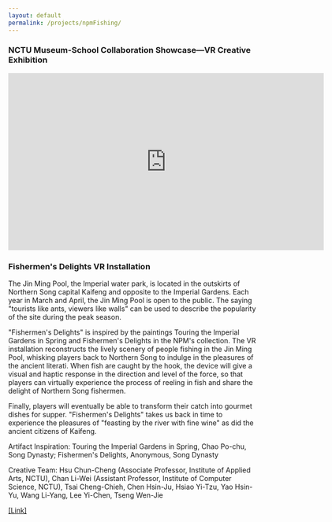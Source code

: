 ```yaml
---
layout: default
permalink: /projects/npmFishing/
---
```

<h3><b>NCTU Museum-School Collaboration Showcase—VR Creative Exhibition</b></h3>
<iframe src="https://player.vimeo.com/video/274839879" width="640" height="360" frameborder="0" webkitallowfullscreen mozallowfullscreen allowfullscreen></iframe>

<h3>Fishermen's Delights VR Installation</h3>
<p>
The Jin Ming Pool, the Imperial water park, is located in the outskirts of Northern Song capital Kaifeng and opposite to the Imperial Gardens. Each year in March and April, the Jin Ming Pool is open to the public. The saying "tourists like ants, viewers like walls" can be used to describe the popularity of the site during the peak season.
</p><p>
"Fishermen's Delights" is inspired by the paintings Touring the Imperial Gardens in Spring and Fishermen's Delights in the NPM's collection. The VR installation reconstructs the lively scenery of people fishing in the Jin Ming Pool, whisking players back to Northern Song to indulge in the pleasures of the ancient literati. When fish are caught by the hook, the device will give a visual and haptic response in the direction and level of the force, so that players can virtually experience the process of reeling in fish and share the delight of Northern Song fishermen.
</p><p>
Finally, players will eventually be able to transform their catch into gourmet dishes for supper. "Fishermen's Delights" takes us back in time to experience the pleasures of "feasting by the river with fine wine" as did the ancient citizens of Kaifeng.
</p><p>
Artifact Inspiration: Touring the Imperial Gardens in Spring, Chao Po-chu, Song Dynasty; Fishermen's Delights, Anonymous, Song Dynasty
</p><p>
Creative Team: Hsu Chun-Cheng (Associate Professor, Institute of Applied Arts, NCTU), Chan Li-Wei (Assistant Professor, Institute of Computer Science, NCTU), Tsai Cheng-Chieh, Chen Hsin-Ju, Hsiao Yi-Tzu, Yao Hsin-Yu, Wang Li-Yang, Lee Yi-Chen, Tseng Wen-Jie
</p>
<a href=https://theme.npm.edu.tw/exh107/NPMxNCTU/en/page-2.html#main>[Link]</a>